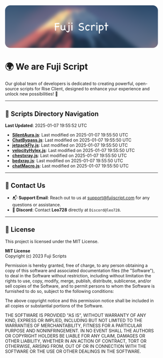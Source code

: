 ![Banner](.github/b.webp)

# 🌍 **We are Fuji Script**

Our global team of developers is dedicated to creating powerful, open-source scripts for Rise Client, designed to enhance your experience and unlock new possibilities! 🌟

---
<!-- SCRIPTS_NAVIGATION_START -->
## 📂 **Scripts Directory Navigation**

**Last Updated**: 2025-01-07 19:55:52 UTC

- **[SilentAura.js](scripts/SilentAura.js)**: Last modified on 2025-01-07 19:55:50 UTC
- **[ChatBypass.js](scripts/ChatBypass.js)**: Last modified on 2025-01-07 19:55:50 UTC
- **[jetpackFly.js](scripts/jetpackFly.js)**: Last modified on 2025-01-07 19:55:50 UTC
- **[velocityHylex.js](scripts/velocityHylex.js)**: Last modified on 2025-01-07 19:55:50 UTC
- **[chestxray.js](scripts/chestxray.js)**: Last modified on 2025-01-07 19:55:50 UTC
- **[bedxray.js](scripts/bedxray.js)**: Last modified on 2025-01-07 19:55:50 UTC
- **[chatMacro.js](scripts/chatMacro.js)**: Last modified on 2025-01-07 19:55:50 UTC

<!-- SCRIPTS_NAVIGATION_END -->

---

## 💬 **Contact Us**  
- 📬 **Support Email**: Reach out to us at [support@fujiscript.com](mailto:support@fujiscript.com) for any questions or assistance.  
- 💬 **Discord**: Contact **Leo728** directly at `Discord@leo728`.

---

## 📜 **License**

This project is licensed under the MIT License.  

**MIT License**  
Copyright (c) 2023 Fuji Scripts  

Permission is hereby granted, free of charge, to any person obtaining a copy of this software and associated documentation files (the "Software"), to deal in the Software without restriction, including without limitation the rights to use, copy, modify, merge, publish, distribute, sublicense, and/or sell copies of the Software, and to permit persons to whom the Software is furnished to do so, subject to the following conditions:  

The above copyright notice and this permission notice shall be included in all copies or substantial portions of the Software.  

THE SOFTWARE IS PROVIDED "AS IS", WITHOUT WARRANTY OF ANY KIND, EXPRESS OR IMPLIED, INCLUDING BUT NOT LIMITED TO THE WARRANTIES OF MERCHANTABILITY, FITNESS FOR A PARTICULAR PURPOSE AND NONINFRINGEMENT. IN NO EVENT SHALL THE AUTHORS OR COPYRIGHT HOLDERS BE LIABLE FOR ANY CLAIM, DAMAGES OR OTHER LIABILITY, WHETHER IN AN ACTION OF CONTRACT, TORT OR OTHERWISE, ARISING FROM, OUT OF OR IN CONNECTION WITH THE SOFTWARE OR THE USE OR OTHER DEALINGS IN THE SOFTWARE.  
